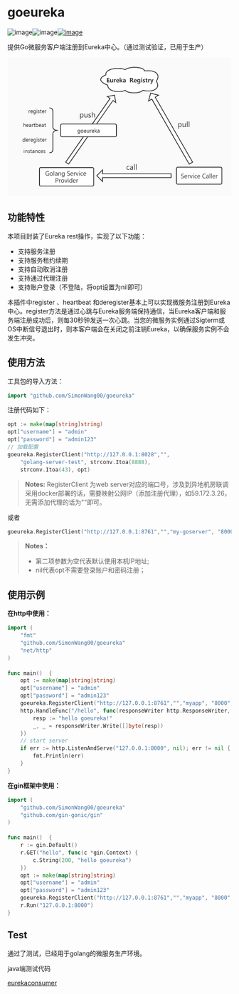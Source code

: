 # goeureka

![image](https://img.shields.io/badge/build-passing-blue)![image](https://img.shields.io/badge/goeureka-v1.0.1-blue)[![image](https://img.shields.io/badge/contributors-1-blue)](https://github.com/SimonWang00/goeureka/graphs/contributors)

提供Go微服务客户端注册到Eureka中心。（通过测试验证，已用于生产）

![](assets/goeureka.jpg)

## 功能特性

本项目封装了Eureka rest操作，实现了以下功能：

- 支持服务注册 
- 支持服务租约续期
- 支持自动取消注册 
- 支持通过代理注册
- 支持账户登录（不登陆，将opt设置为nil即可）


本插件中register 、heartbeat 和deregister基本上可以实现微服务注册到Eureka中心。register方法是通过心跳与Eureka服务端保持通信，当Eureka客户端和服务端注册成功后，则每30秒钟发送一次心跳。当您的微服务实例通过Sigterm或OS中断信号退出时，则本客户端会在关闭之前注销Eureka，以确保服务实例不会发生冲突。

## 使用方法

工具包的导入方法：

```go
import "github.com/SimonWang00/goeureka"
```

注册代码如下：

```go
opt := make(map[string]string)
opt["username"] = "admin"
opt["password"] = "admin123"
// 加载配置
goeureka.RegisterClient("http://127.0.0.1:8028","",
    "golang-server-test", strconv.Itoa(8888),
    strconv.Itoa(43), opt)
```

> **Notes:** RegisterClient 为web server对应的端口号，涉及到异地机房联调采用docker部署的话，需要映射公网IP（添加注册代理），如59.172.3.26，
> 无需添加代理的话为""即可。

或者

```go
goeureka.RegisterClient("http://127.0.0.1:8761","","my-goserver", "8000", "43",nil)
```

> **Notes：**
> - 第二项参数为空代表默认使用本机IP地址;
> - nil代表opt不需要登录账户和密码注册；

## 使用示例

**在http中使用：**

```go
import (
	"fmt"
	"github.com/SimonWang00/goeureka"
	"net/http"
)

func main()  {
    opt := make(map[string]string)
    opt["username"] = "admin"
    opt["password"] = "admin123"
	goeureka.RegisterClient("http://127.0.0.1:8761","","myapp", "8000", "43",opt)
	http.HandleFunc("/hello", func(responseWriter http.ResponseWriter, request *http.Request) {
		resp := "hello goeureka!"
		_, _ = responseWriter.Write([]byte(resp))
	})
	// start server
	if err := http.ListenAndServe("127.0.0.1:8000", nil); err != nil {
		fmt.Println(err)
	}
}
```

**在gin框架中使用：**

```go
import (
	"github.com/SimonWang00/goeureka"
	"github.com/gin-gonic/gin"
)

func main()  {
    r := gin.Default()
    r.GET("hello", func(c *gin.Context) {
        c.String(200, "hello goeureka")
    })
    opt := make(map[string]string)
    opt["username"] = "admin"
    opt["password"] = "admin123"
    goeureka.RegisterClient("http://127.0.0.1:8761","","myapp", "8000", "43",opt)
    r.Run("127.0.0.1:8000")
}
```

## Test

 通过了测试，已经用于golang的微服务生产环境。

java端测试代码

[eurekaconsumer](!https://github.com/SimonWang00/eurekaconsumer.git)